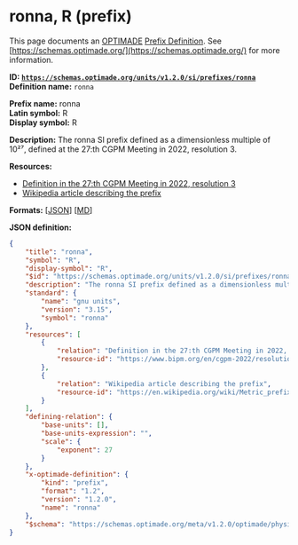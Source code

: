 # ronna, R (prefix)
This page documents an [OPTIMADE](https://www.optimade.org/) [Prefix Definition](https://schemas.optimade.org/#definitions). See [https://schemas.optimade.org/](https://schemas.optimade.org/) for more information.

**ID: [`https://schemas.optimade.org/units/v1.2.0/si/prefixes/ronna`](https://schemas.optimade.org/units/v1.2.0/si/prefixes/ronna)**  
**Definition name:** `ronna`

**Prefix name:** ronna  
**Latin symbol:** R  
**Display symbol:** R  
  
**Description:** The ronna SI prefix defined as a dimensionless multiple of 10²⁷, defined at the 27:th CGPM Meeting in 2022, resolution 3.



**Resources:**

- [Definition in the 27:th CGPM Meeting in 2022, resolution 3](https://www.bipm.org/en/cgpm-2022/resolution-3)
- [Wikipedia article describing the prefix](https://en.wikipedia.org/wiki/Metric_prefix)


**Formats:** [[JSON](ronna.json)] [[MD](ronna.md)]

**JSON definition:**

``` json
{
    "title": "ronna",
    "symbol": "R",
    "display-symbol": "R",
    "$id": "https://schemas.optimade.org/units/v1.2.0/si/prefixes/ronna",
    "description": "The ronna SI prefix defined as a dimensionless multiple of 10\u00b2\u2077, defined at the 27:th CGPM Meeting in 2022, resolution 3.",
    "standard": {
        "name": "gnu units",
        "version": "3.15",
        "symbol": "ronna"
    },
    "resources": [
        {
            "relation": "Definition in the 27:th CGPM Meeting in 2022, resolution 3",
            "resource-id": "https://www.bipm.org/en/cgpm-2022/resolution-3"
        },
        {
            "relation": "Wikipedia article describing the prefix",
            "resource-id": "https://en.wikipedia.org/wiki/Metric_prefix"
        }
    ],
    "defining-relation": {
        "base-units": [],
        "base-units-expression": "",
        "scale": {
            "exponent": 27
        }
    },
    "x-optimade-definition": {
        "kind": "prefix",
        "format": "1.2",
        "version": "1.2.0",
        "name": "ronna"
    },
    "$schema": "https://schemas.optimade.org/meta/v1.2.0/optimade/physical_unit_definition.md"
}
```